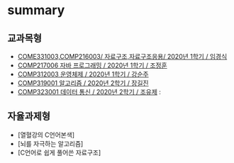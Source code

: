 # summary

## 교과목형
- [COME331003,COMP216003/ 자료구조,자료구조응용/ 2020년 1학기 / 임경식](https://github.com/chlwlgks3/2020-1DataStructure)
- [COMP217006 자바 프로그래밍 / 2020년 1학기 / 조정훈]()
- [COMP312003 운영체제 / 2020년 1학기 / 강순주]()
- [COMP319001 알고리즘 / 2020년 2학기 / 장길진]()
- [COMP323001 데이터 통신 / 2020년 2학기 / 조유제]()  : 


## 자율과제형
- [열혈강의 C언어본색]
- [뇌를 자극하는 알고리즘]
- [C언어로 쉽게 풀어쓴 자료구조]
